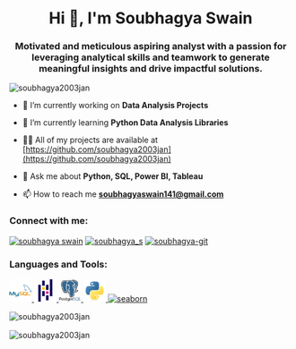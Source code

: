 <h1 align="center">Hi 👋, I'm Soubhagya Swain</h1>
<h3 align="center">Motivated and meticulous aspiring analyst with a passion for leveraging analytical skills and teamwork to generate meaningful insights and drive impactful solutions.</h3>

<p align="left"> <img src="https://komarev.com/ghpvc/?username=soubhagya2003jan&label=Profile%20views&color=0e75b6&style=flat" alt="soubhagya2003jan" /> </p>

- 🔭 I’m currently working on **Data Analysis Projects**

- 🌱 I’m currently learning **Python Data Analysis Libraries**

- 👨‍💻 All of my projects are available at [https://github.com/soubhagya2003jan](https://github.com/soubhagya2003jan)

- 💬 Ask me about **Python, SQL, Power BI, Tableau**

- 📫 How to reach me **soubhagyaswain141@gmail.com**

<h3 align="left">Connect with me:</h3>
<p align="left">
<a href="https://linkedin.com/in/soubhagya swain" target="blank"><img align="center" src="https://raw.githubusercontent.com/rahuldkjain/github-profile-readme-generator/master/src/images/icons/Social/linked-in-alt.svg" alt="soubhagya swain" height="30" width="40" /></a>
<a href="https://kaggle.com/soubhagya_s" target="blank"><img align="center" src="https://raw.githubusercontent.com/rahuldkjain/github-profile-readme-generator/master/src/images/icons/Social/kaggle.svg" alt="soubhagya_s" height="30" width="40" /></a>
<a href="https://www.leetcode.com/soubhagya-git" target="blank"><img align="center" src="https://raw.githubusercontent.com/rahuldkjain/github-profile-readme-generator/master/src/images/icons/Social/leet-code.svg" alt="soubhagya-git" height="30" width="40" /></a>
</p>

<h3 align="left">Languages and Tools:</h3>
<p align="left"> <a href="https://www.mysql.com/" target="_blank" rel="noreferrer"> <img src="https://raw.githubusercontent.com/devicons/devicon/master/icons/mysql/mysql-original-wordmark.svg" alt="mysql" width="40" height="40"/> </a> <a href="https://pandas.pydata.org/" target="_blank" rel="noreferrer"> <img src="https://raw.githubusercontent.com/devicons/devicon/2ae2a900d2f041da66e950e4d48052658d850630/icons/pandas/pandas-original.svg" alt="pandas" width="40" height="40"/> </a> <a href="https://www.postgresql.org" target="_blank" rel="noreferrer"> <img src="https://raw.githubusercontent.com/devicons/devicon/master/icons/postgresql/postgresql-original-wordmark.svg" alt="postgresql" width="40" height="40"/> </a> <a href="https://www.python.org" target="_blank" rel="noreferrer"> <img src="https://raw.githubusercontent.com/devicons/devicon/master/icons/python/python-original.svg" alt="python" width="40" height="40"/> </a> <a href="https://seaborn.pydata.org/" target="_blank" rel="noreferrer"> <img src="https://seaborn.pydata.org/_images/logo-mark-lightbg.svg" alt="seaborn" width="40" height="40"/> </a> </p>

<p><img align="center" src="https://github-readme-stats.vercel.app/api/top-langs?username=soubhagya2003jan&show_icons=true&locale=en&layout=compact" alt="soubhagya2003jan" /></p>

<p><img align="center" src="https://github-readme-streak-stats.herokuapp.com/?user=soubhagya2003jan&" alt="soubhagya2003jan" /></p>
